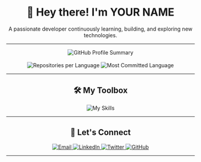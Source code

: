 <h1 align="center">👋 Hey there! I'm YOUR NAME</h1>

<p align="center">
  A passionate developer continuously learning, building, and exploring new technologies.
</p>

---

<div align="center">
  <img src="https://github-profile-summary-cards.vercel.app/api/cards/profile-details?username=YOUR-USERNAME&theme=nord_dark" alt="GitHub Profile Summary" />
</div>

<br>

<div align="center">
  <img src="https://github-profile-summary-cards.vercel.app/api/cards/repos-per-language?username=YOUR-USERNAME&theme=nord_dark" alt="Repositories per Language" />
  <img src="https://github-profile-summary-cards.vercel.app/api/cards/most-commit-language?username=YOUR-USERNAME&theme=nord_dark" alt="Most Committed Language" />
</div>

---

<h2 align="center">🛠️ My Toolbox</h2>
<p align="center">
  <img src="https://skillicons.dev/icons?i=html,css,js,ts,react,nextjs,nodejs,express,python,java,mongodb,postgresql,docker,git,github,vscode,figma" alt="My Skills" />
</p>

---

<h2 align="center">🤝 Let's Connect</h2>
<p align="center">
  <a href="mailto:your-email@example.com" target="_blank">
    <img src="https://img.shields.io/badge/Email-D14836?style=for-the-badge&logo=gmail&logoColor=white" alt="Email"/>
  </a>
  <a href="https://linkedin.com/in/your-linkedin-username" target="_blank">
    <img src="https://img.shields.io/badge/LinkedIn-0077B5?style=for-the-badge&logo=linkedin&logoColor=white" alt="LinkedIn"/>
  </a>
  <a href="https://twitter.com/your-twitter-handle" target="_blank">
    <img src="https://img.shields.io/badge/Twitter-1DA1F2?style=for-the-badge&logo=twitter&logoColor=white" alt="Twitter"/>
  </a>
  <a href="https://github.com/YOUR-USERNAME" target="_blank">
    <img src="https://img.shields.io/badge/GitHub-100000?style=for-the-badge&logo=github&logoColor=white" alt="GitHub"/>
  </a>
</p>

---
